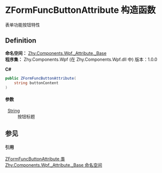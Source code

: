 # ZFormFuncButtonAttribute 构造函数


表单功能按钮特性



## Definition
**命名空间：** <a href="N_Zhy_Components_Wpf__Attribute__Base.md">Zhy.Components.Wpf._Attribute._Base</a>  
**程序集：** Zhy.Components.Wpf (在 Zhy.Components.Wpf.dll 中) 版本：1.0.0

**C#**
``` C#
public ZFormFuncButtonAttribute(
	string buttonContent
)
```



#### 参数
<dl><dt>  <a href="https://learn.microsoft.com/dotnet/api/system.string" target="_blank" rel="noopener noreferrer">String</a></dt><dd>按钮标题</dd></dl>

## 参见


#### 引用
<a href="T_Zhy_Components_Wpf__Attribute__Base_ZFormFuncButtonAttribute.md">ZFormFuncButtonAttribute 类</a>  
<a href="N_Zhy_Components_Wpf__Attribute__Base.md">Zhy.Components.Wpf._Attribute._Base 命名空间</a>  
